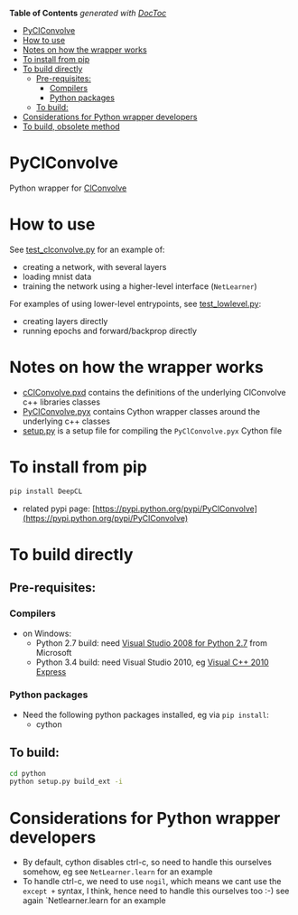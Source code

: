 <!-- START doctoc generated TOC please keep comment here to allow auto update -->
<!-- DON'T EDIT THIS SECTION, INSTEAD RE-RUN doctoc TO UPDATE -->
**Table of Contents**  *generated with [DocToc](https://github.com/thlorenz/doctoc)*

- [PyClConvolve](#pyclconvolve)
- [How to use](#how-to-use)
- [Notes on how the wrapper works](#notes-on-how-the-wrapper-works)
- [To install from pip](#to-install-from-pip)
- [To build directly](#to-build-directly)
  - [Pre-requisites:](#pre-requisites)
    - [Compilers](#compilers)
    - [Python packages](#python-packages)
  - [To build:](#to-build)
- [Considerations for Python wrapper developers](#considerations-for-python-wrapper-developers)
- [To build, obsolete method](#to-build-obsolete-method)

<!-- END doctoc generated TOC please keep comment here to allow auto update -->

# PyClConvolve

Python wrapper for  [ClConvolve](https://github.com/hughperkins/ClConvolve)

# How to use

See [test_clconvolve.py](PyClConvolve/test_clconvolve.py) for an example of:

* creating a network, with several layers
* loading mnist data
* training the network using a higher-level interface (`NetLearner`)

For examples of using lower-level entrypoints, see [test_lowlevel.py](https://github.com/hughperkins/PyClConvolve/blob/master/test_lowlevel.py):

* creating layers directly
* running epochs and forward/backprop directly

# Notes on how the wrapper works

* [cClConvolve.pxd](https://github.com/hughperkins/ClConvolve/blob/master/PyClConvolve/cClConvolve.pxd) contains the definitions of the underlying ClConvolve c++ libraries classes
* [PyClConvolve.pyx](https://github.com/hughperkins/ClConvolve/blob/master/PyClConvolve/PyClConvolve.pyx) contains Cython wrapper classes around the underlying c++ classes
* [setup.py](https://github.com/hughperkins/ClConvolve/blob/master/PyClConvolve/setup.py) is a setup file for compiling the `PyClConvolve.pyx` Cython file

# To install from pip

```bash
pip install DeepCL 
```

* related pypi page: [https://pypi.python.org/pypi/PyClConvolve](https://pypi.python.org/pypi/PyClConvolve)

# To build directly

## Pre-requisites:

### Compilers
* on Windows:
  * Python 2.7 build: need [Visual Studio 2008 for Python 2.7](http://www.microsoft.com/en-us/download/details.aspx?id=44266) from Microsoft
  * Python 3.4 build: need Visual Studio 2010, eg [Visual C++ 2010 Express](https://www.visualstudio.com/downloads/download-visual-studio-vs#DownloadFamilies_4)

### Python packages

* Need the following python packages installed, eg via `pip install`:
  * cython

## To build:

```bash
cd python
python setup.py build_ext -i
```

# Considerations for Python wrapper developers

* By default, cython disables ctrl-c, so need to handle this ourselves somehow, eg see `NetLearner.learn` for an example
* To handle ctrl-c, we need to use `nogil`, which means we cant use the `except +` syntax, I think, hence need to handle this ourselves too :-)  see again `Netlearner.learn for an example


